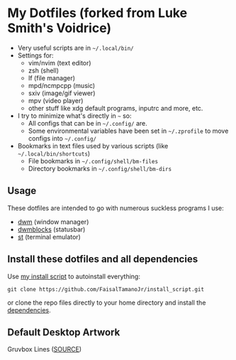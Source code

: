 # My Dotfiles (forked from Luke Smith's Voidrice)

- Very useful scripts are in `~/.local/bin/`
- Settings for:
	- vim/nvim (text editor)
	- zsh (shell)
	- lf (file manager)
	- mpd/ncmpcpp (music)
	- sxiv (image/gif viewer)
	- mpv (video player)
	- other stuff like xdg default programs, inputrc and more, etc.
- I try to minimize what's directly in `~` so:
	- All configs that can be in `~/.config/` are.
	- Some environmental variables have been set in `~/.zprofile` to move configs into `~/.config/`
- Bookmarks in text files used by various scripts (like `~/.local/bin/shortcuts`)
	- File bookmarks in `~/.config/shell/bm-files`
	- Directory bookmarks in `~/.config/shell/bm-dirs`

## Usage

These dotfiles are intended to go with numerous suckless programs I use:

- [dwm](https://github.com/FaisalTamanoJr/dwm) (window manager)
- [dwmblocks](https://github.com/FaisalTamanoJr/dwmblocks) (statusbar)
- [st](https://github.com/FaisalTamanoJr/st) (terminal emulator)

## Install these dotfiles and all dependencies

Use [my install script](https://github.com/FaisalTamanoJr/install_script) to autoinstall everything:

```
git clone https://github.com/FaisalTamanoJr/install_script.git
```

or clone the repo files directly to your home directory and install the
[dependencies](https://github.com/FaisalTamanoJr/install_script/blob/master/progs.csv).

## Default Desktop Artwork

Gruvbox Lines ([SOURCE](https://store.kde.org/p/1436388/))
